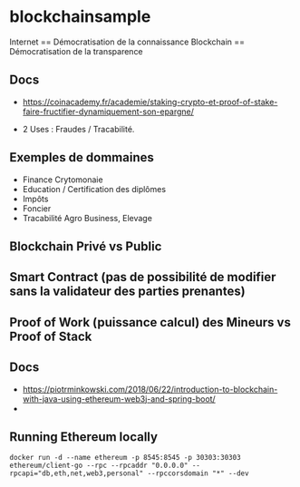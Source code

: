 # blockchainsample
Internet == Démocratisation de la connaissance
Blockchain == Démocratisation de la transparence

## Docs
- https://coinacademy.fr/academie/staking-crypto-et-proof-of-stake-faire-fructifier-dynamiquement-son-epargne/

- 2  Uses :  Fraudes  /  Tracabilité.
##  Exemples de dommaines
- Finance Crytomonaie
- Education / Certification des diplômes
- Impôts
- Foncier
- Tracabilité Agro Business, Elevage

## Blockchain Privé vs Public

##  Smart  Contract (pas de possibilité de modifier sans la validateur des parties prenantes)

## Proof of Work (puissance calcul) des Mineurs vs Proof of Stack


## Docs
- https://piotrminkowski.com/2018/06/22/introduction-to-blockchain-with-java-using-ethereum-web3j-and-spring-boot/
- 

## Running Ethereum locally
``` 
docker run -d --name ethereum -p 8545:8545 -p 30303:30303 ethereum/client-go --rpc --rpcaddr "0.0.0.0" --rpcapi="db,eth,net,web3,personal" --rpccorsdomain "*" --dev
```

